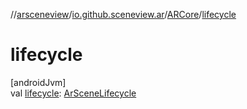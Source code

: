 //[arsceneview](../../../index.md)/[io.github.sceneview.ar](../index.md)/[ARCore](index.md)/[lifecycle](lifecycle.md)

# lifecycle

[androidJvm]\
val [lifecycle](lifecycle.md): [ArSceneLifecycle](../-ar-scene-lifecycle/index.md)
